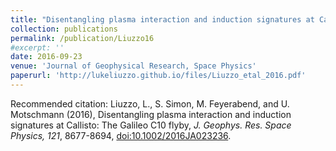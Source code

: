 ```yaml
---
title: "Disentangling plasma interaction and induction signatures at Callisto: The Galileo C10 flyby"
collection: publications
permalink: /publication/Liuzzo16
#excerpt: ''
date: 2016-09-23
venue: 'Journal of Geophysical Research, Space Physics'
paperurl: 'http://lukeliuzzo.github.io/files/Liuzzo_etal_2016.pdf'
---
```


Recommended citation: Liuzzo, L., S. Simon, M. Feyerabend, and U. Motschmann (2016), Disentangling plasma interaction and induction signatures at Callisto: The Galileo C10 flyby, <i>J. Geophys. Res. Space Physics, 121</i>, 8677-8694, [doi:10.1002/2016JA023236](https://doi.org/10.1002/2016JA023236).
